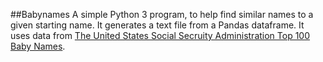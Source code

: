 ##Babynames
A simple Python 3 program, to help find similar names to a given starting name. It generates a text file from a Pandas dataframe. It uses data from [The United States Social Secruity Administration Top 100 Baby Names](https://www.ssa.gov/oact/babynames/names.zip). 